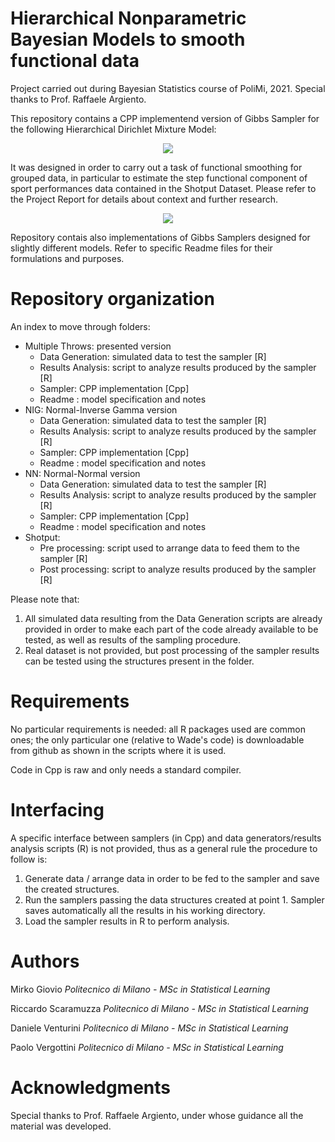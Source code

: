 # Hierarchical Nonparametric Bayesian Models to smooth functional data
Project carried out during Bayesian Statistics course of PoliMi, 2021. Special thanks to Prof. Raffaele Argiento.

This repository contains a CPP implementend version of Gibbs Sampler for the following Hierarchical Dirichlet Mixture Model:

<p align="center">
  <img src="Img/formulareadme.PNG">
</p>


It was designed in order to carry out a task of functional smoothing for grouped data, in particular to estimate the step functional component of sport performances 
data contained in the Shotput Dataset. Please refer to the Project Report for details about context and further research.

<p align="center">
  <img src="Img/final98_500_800.png">
</p>


Repository contais also implementations of Gibbs Samplers designed for slightly different models. Refer to specific Readme files for their formulations and purposes.

# Repository organization
An index to move through folders:

* Multiple Throws: presented version
   * Data Generation: simulated data to test the sampler                       [R]
   * Results Analysis: script to analyze results produced by the sampler       [R]
   * Sampler: CPP implementation                                               [Cpp]
   * Readme : model specification and notes
* NIG: Normal-Inverse Gamma version
   * Data Generation: simulated data to test the sampler                       [R]
   * Results Analysis: script to analyze results produced by the sampler       [R]
   * Sampler: CPP implementation                                               [Cpp]
   * Readme : model specification and notes
* NN: Normal-Normal version
   * Data Generation: simulated data to test the sampler                       [R]
   * Results Analysis: script to analyze results produced by the sampler       [R]
   * Sampler: CPP implementation                                               [Cpp]
   * Readme : model specification and notes
* Shotput: 
   * Pre processing: script used to arrange data to feed them to the sampler   [R]
   * Post processing: script to analyze results produced by the sampler        [R]
   
Please note that:

1. All simulated data resulting from the Data Generation scripts are already provided in order to make each part of the code already available to be tested, as well as 
   results of the sampling procedure.
2. Real dataset is not provided, but post processing of the sampler results can be tested using the structures present in the folder.   


# Requirements
No particular requirements is needed: all R packages used are common ones; the only particular one (relative to Wade's code) is downloadable from github as shown in the scripts where it is used.

Code in Cpp is raw and only needs a standard compiler.

# Interfacing 
A specific interface between samplers (in Cpp) and data generators/results analysis scripts (R) is not provided, thus as a general rule the procedure to follow is:
1. Generate data / arrange data in order to be fed to the sampler and save the created structures.
2. Run the samplers passing the data structures created at point 1. Sampler saves automatically all the results in his working directory.
3. Load the sampler results in R to perform analysis.


# Authors
Mirko Giovio          *Politecnico di Milano - MSc in Statistical Learning*

Riccardo Scaramuzza   *Politecnico di Milano - MSc in Statistical Learning*

Daniele Venturini     *Politecnico di Milano - MSc in Statistical Learning*

Paolo Vergottini      *Politecnico di Milano - MSc in Statistical Learning*

# Acknowledgments
Special thanks to Prof. Raffaele Argiento, under whose guidance all the material was developed.



